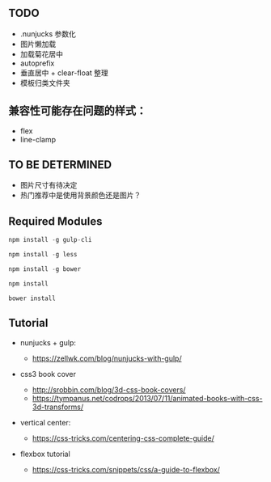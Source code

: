 ## TODO

- .nunjucks 参数化
- 图片懒加载
- 加载菊花居中
- autoprefix
- 垂直居中 + clear-float 整理
- 模板归类文件夹

## 兼容性可能存在问题的样式：

- flex
- line-clamp

## TO BE DETERMINED

- 图片尺寸有待决定
- 热门推荐中是使用背景颜色还是图片？

## Required Modules

```javascript
npm install -g gulp-cli
```

```javascript
npm install -g less
```

```javascript
npm install -g bower
```

```javascript
npm install
```

```javasacript
bower install
```

## Tutorial

- nunjucks + gulp:
    - https://zellwk.com/blog/nunjucks-with-gulp/

- css3 book cover
    - http://srobbin.com/blog/3d-css-book-covers/
    - https://tympanus.net/codrops/2013/07/11/animated-books-with-css-3d-transforms/

- vertical center:
    - https://css-tricks.com/centering-css-complete-guide/

- flexbox tutorial
    - https://css-tricks.com/snippets/css/a-guide-to-flexbox/



